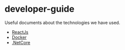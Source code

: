 # developer-guide
 Useful documents about the technologies we have used.
- [ReactJs](https://github.com/TRA-Information-Technologies/developer-guide/blob/master/ReactJs.md "ReactJs")
- [Docker](https://github.com/TRA-Information-Technologies/developer-guide/blob/master/Docker.md "Docker")
- [.NetCore](https://github.com/TRA-Information-Technologies/developer-guide/blob/master/.NetCore.md ".NetCore")
